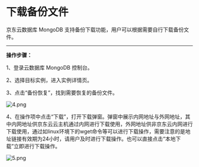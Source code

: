 # **下载备份文件**

京东云数据库 MongoDB 支持备份下载功能，用户可以根据需要自行下载备份文件。

****

**操作步骤：**

1、登录云数据库 MongoDB 控制台。

2、选择目标实例，进入实例详情页。

3、点击“备份恢复”，找到需要恢复的备份文件。

![4.png](https://img1.jcloudcs.com/cms/9afd9023-dba3-4e54-ad6e-ced68bec1f3f20170927145305.png)

4、在操作项中点击“下载”，打开下载弹窗。弹窗中展示内网地址与外网地址，其中内网地址供京东云云主机通过内网进行下载使用，外网地址供非京东云内网进行下载使用，通过如linux环境下的wget命令等可以进行下载操作，需要注意的是地址链接有效期为24小时，请用户及时进行下载操作。也可以直接点击“本地下载”立即进行下载操作。

![5.png](https://img1.jcloudcs.com/cms/077b9582-5548-43e6-9716-4ec22407a9f720170927145328.png)